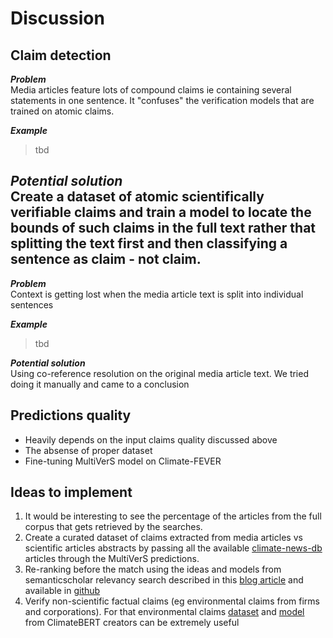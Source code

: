 # Discussion

## Claim detection
**_Problem_**  
Media articles feature lots of compound claims ie containing several
statements in one sentence. 
It "confuses" the verification models that are trained on atomic claims.

**_Example_**
> tbd
> 

**_Potential solution_**  
Create a dataset of atomic scientifically verifiable claims 
and train a model to locate the bounds of such claims in the full text
rather that splitting the text first and then classifying a sentence as 
claim - not claim.
---
**_Problem_**  
Context is getting lost when the media article text is split into individual 
sentences

**_Example_**
> tbd
>

**_Potential solution_**  
Using co-reference resolution on the original media article text.
We tried doing it manually and came to a conclusion

## Predictions quality
- Heavily depends on the input claims quality discussed above
- The absense of proper dataset
- Fine-tuning MultiVerS model on Climate-FEVER

## Ideas to implement

1. It would be interesting to see the percentage of the articles from 
the full corpus that gets retrieved by the searches.
2. Create a curated dataset of claims extracted from media articles vs 
scientific articles abstracts by passing all the available 
[climate-news-db](https://www.climate-news-db.com/)  articles through the MultiVerS predictions.
3. Re-ranking before the match using the ideas and models 
from semanticscholar relevancy search described in this 
[blog article](https://blog.allenai.org/building-a-better-search-engine-for-semantic-scholar-ea23a0b661e7) 
and available in [github](https://github.com/allenai/s2search)
4. Verify non-scientific factual claims (eg environmental claims from firms and corporations). 
For that environmental claims
[dataset](https://huggingface.co/datasets/climatebert/environmental_claims) 
and [model](https://huggingface.co/climatebert/environmental-claims)
from ClimateBERT creators can be extremely useful